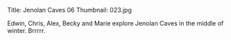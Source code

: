 Title: Jenolan Caves 06
Thumbnail: 023.jpg

Edwin, Chris, Alex, Becky and Marie explore Jenolan Caves in the middle of winter. Brrrrr.


[//]: # (Generated from an export of the "Jenolan Caves 06" album with File Name as "Sequential")
